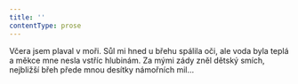 ```yaml
---
title: ''
contentType: prose
---
```


<section>

Včera jsem plaval v moři. Sůl mi hned u břehu spálila oči, ale voda byla teplá a měkce mne nesla vstříc hlubinám. Za mými zády zněl dětský smích, nejbližší břeh přede mnou desítky námořních mil…

</section>
